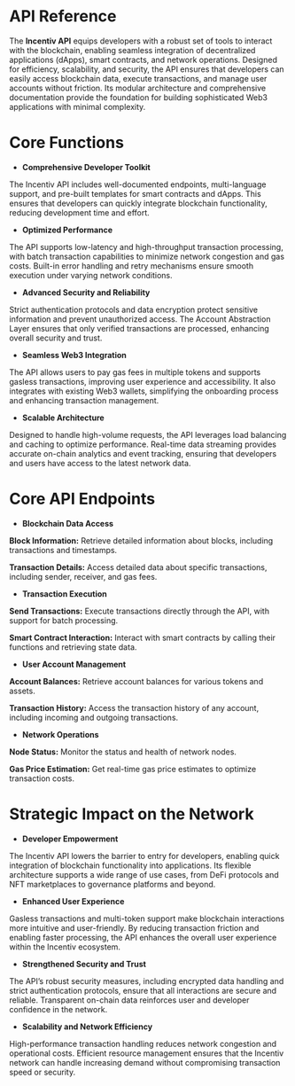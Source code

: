 

# API Reference

The **Incentiv API** equips developers with a robust set of tools to interact with the blockchain, enabling seamless integration of decentralized applications (dApps), smart contracts, and network operations. Designed for efficiency, scalability, and security, the API ensures that developers can easily access blockchain data, execute transactions, and manage user accounts without friction. Its modular architecture and comprehensive documentation provide the foundation for building sophisticated Web3 applications with minimal complexity.

# Core Functions

* **Comprehensive Developer Toolkit**

The Incentiv API includes well-documented endpoints, multi-language support, and pre-built templates for smart contracts and dApps. This ensures that developers can quickly integrate blockchain functionality, reducing development time and effort.

* **Optimized Performance**

The API supports low-latency and high-throughput transaction processing, with batch transaction capabilities to minimize network congestion and gas costs. Built-in error handling and retry mechanisms ensure smooth execution under varying network conditions.

* **Advanced Security and Reliability**

Strict authentication protocols and data encryption protect sensitive information and prevent unauthorized access. The Account Abstraction Layer ensures that only verified transactions are processed, enhancing overall security and trust.

* **Seamless Web3 Integration**

The API allows users to pay gas fees in multiple tokens and supports gasless transactions, improving user experience and accessibility. It also integrates with existing Web3 wallets, simplifying the onboarding process and enhancing transaction management.

* **Scalable Architecture**

Designed to handle high-volume requests, the API leverages load balancing and caching to optimize performance. Real-time data streaming provides accurate on-chain analytics and event tracking, ensuring that developers and users have access to the latest network data.

# Core API Endpoints

* **Blockchain Data Access**

**Block Information:** Retrieve detailed information about blocks, including transactions and timestamps.

**Transaction Details:** Access detailed data about specific transactions, including sender, receiver, and gas fees.

* **Transaction Execution**

**Send Transactions:** Execute transactions directly through the API, with support for batch processing.

**Smart Contract Interaction:** Interact with smart contracts by calling their functions and retrieving state data.

* **User Account Management**

**Account Balances:** Retrieve account balances for various tokens and assets.

**Transaction History:** Access the transaction history of any account, including incoming and outgoing transactions.

* **Network Operations**

**Node Status:** Monitor the status and health of network nodes.

**Gas Price Estimation:** Get real-time gas price estimates to optimize transaction costs.

# Strategic Impact on the Network

* **Developer Empowerment**

The Incentiv API lowers the barrier to entry for developers, enabling quick integration of blockchain functionality into applications. Its flexible architecture supports a wide range of use cases, from DeFi protocols and NFT marketplaces to governance platforms and beyond.

* **Enhanced User Experience**

Gasless transactions and multi-token support make blockchain interactions more intuitive and user-friendly. By reducing transaction friction and enabling faster processing, the API enhances the overall user experience within the Incentiv ecosystem.

* **Strengthened Security and Trust**

The API’s robust security measures, including encrypted data handling and strict authentication protocols, ensure that all interactions are secure and reliable. Transparent on-chain data reinforces user and developer confidence in the network.

* **Scalability and Network Efficiency**

High-performance transaction handling reduces network congestion and operational costs. Efficient resource management ensures that the Incentiv network can handle increasing demand without compromising transaction speed or security.

          